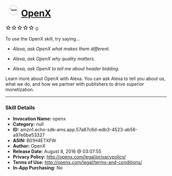 # &nbsp;<img src="skill_icon" alt="OpenX icon" width="36"> [OpenX](http://alexa.amazon.com/#skills/amzn1.echo-sdk-ams.app.57a87c6d-edb3-4523-ab56-a97e6be53327)
![0 stars](../../images/ic_star_border_black_18dp_1x.png)![0 stars](../../images/ic_star_border_black_18dp_1x.png)![0 stars](../../images/ic_star_border_black_18dp_1x.png)![0 stars](../../images/ic_star_border_black_18dp_1x.png)![0 stars](../../images/ic_star_border_black_18dp_1x.png) 0

To use the OpenX skill, try saying...

* *Alexa, ask OpenX what makes them different.*

* *Alexa, ask OpenX why quality matters.*

* *Alexa, ask OpenX to tell me about header bidding.*

Learn more about OpenX with Alexa. You can ask Alexa to tell you about us, what we do, and how we partner with publishers to drive superior monetization.

***

### Skill Details

* **Invocation Name:** openx
* **Category:** null
* **ID:** amzn1.echo-sdk-ams.app.57a87c6d-edb3-4523-ab56-a97e6be53327
* **ASIN:** B01H4ETXFW
* **Author:** OpenX
* **Release Date:** August 8, 2016 @ 03:07:55
* **Privacy Policy:** http://openx.com/legal/privacypolicy/
* **Terms of Use:** http://openx.com/legal/terms-and-conditions/
* **In-App Purchasing:** No
